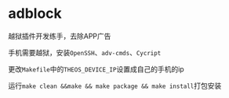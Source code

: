 # adblock

越狱插件开发练手，去除APP广告

手机需要越狱，安装`OpenSSH`、`adv-cmds`、`Cycript`

更改`Makefile`中的`THEOS_DEVICE_IP`设置成自己的手机的ip

运行`make clean &&make && make package && make install`打包安装
